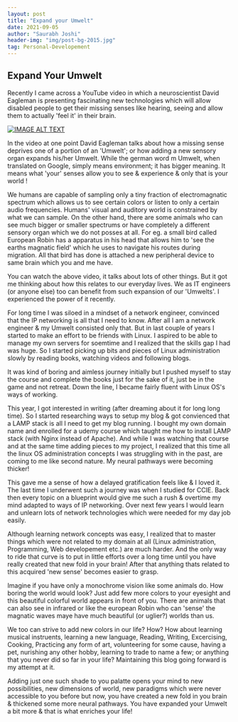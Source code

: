 ```yaml
---
layout: post
title: "Expand your Umwelt"
date: 2021-09-05
author: "Saurabh Joshi"
header-img: "img/post-bg-2015.jpg"
tag: Personal-Developement
---
```


## Expand Your Umwelt

Recently I came across a YouTube video in which a neuroscientist David Eagleman is presenting fascinating new technologies which will allow disabled people to get their missing senses like hearing, seeing and allow them to actually 'feel it' in their brain.

[![IMAGE ALT TEXT](http://img.youtube.com/vi/4c1lqFXHvqI/0.jpg)](http://www.youtube.com/watch?v=4c1lqFXHvqI "Video Title")

In the video at one point David Eagleman talks about how a missing sense deprives one of a portion of an 'Umwelt'; or how adding a new sensory organ expands his/her Umwelt. While the german word m Umwelt, when translated on Google, simply means environment; it has bigger meaning. It means what 'your' senses allow you to see & experience & only that is your world !

We humans are capable of sampling only a tiny fraction of electromagnatic spectrum which allows us to see certain colors or listen to only a certain audio frequencies. Humans' visual and auditory world is constrained by what we can sample. On the other hand, there are some animals who can see much bigger or smaller spectrums or have completely a different sensory organ which we do not posses at all. For eg. a small bird called European Robin has a apparatus in his head that allows him to 'see the earths magnatic field' which he uses to navigate his routes during migration. All that bird has done is attached a new peripheral device to same brain which you and me have.

You can watch the above video, it talks about lots of other things. But it got me thinking about how this relates to our everyday lives. We as IT engineers (or anyone else) too can benefit from such expansion of our 'Umwelts'. I experienced the power of it recently.

For long time I was siloed in a mindset of a network engineer, convinced that the IP networking is all that I need to know. After all I am a network engineer & my Umwelt consisted only that. But in last couple of years I started to make an effort to be friends with Linux. I aspired to be able to manage my own servers for soemtime and I realized that the skills gap I had was huge. So I started picking up bits and pieces of Linux administration slowly by reading books, watching videos and following blogs.

It was kind of boring and aimless journey initially but I pushed myself to stay the course and complete the books just for the sake of it, just be in the game and not retreat. Down the line, I became fairly fluent with Linux OS's ways of working.

This year, I got interested in writing (after dreaming about it for long long time). So I started researching ways to setup my blog & got convienced that a LAMP stack is all I need to get my blog running. I bought my own domain name and enrolled for a udemy course which taught me how to install LAMP stack (with Nginx instead of Apache). And while I was watching that course and at the same time adding pieces to my project, I realized that this time all the linux OS administration concepts I was struggling with in the past, are coming to me like second nature. My neural pathways were becoming thicker! 

This gave me a sense of how a delayed gratification feels like & I loved it. The last time I underwent such a journey was when I studied for CCIE. Back then every topic on a blueprint would give me such a rush & overtime my mind adapted to ways of IP networking. Over next few years I would learn and unlearn lots of network technologies which were needed for my day job easily.

Although learning network concepts was easy, I realized that to master things which were not related to my domain at all (Linux administration, Programming, Web developement etc.) are much harder. And the only way to ride that curve is to put in little efforts over a long time until you have really created that new fold in your brain! After that anything thats related to this acquired 'new sense' becomes easier to grasp. 

Imagine if you have only a monochrome vision like some animals do. How boring the world would look? Just add few more colors to your eyesight and this beautiful colorful world appears in front of you. There are animals that can also see in infrared or like the european Robin who can 'sense' the magnatic waves maye have much beautiful (or uglier?) worlds than us. 

We too can strive to add new colors in our life? How? How about learning musical instruents, learning a new language, Reading, Writing, Excercising, Cooking, Practicing any form of art, volunteering for some cause, having a pet, nurishing any other hobby, learning to trade to name a few;  or anything that you never did so far in your life? Maintaining this blog going forward is my attempt at it.

Adding just one such shade to you palatte opens your mind to new possibilities, new dimensions of world, new paradigms which were never accessible to you before but now, you have created a new fold in you brain & thickened some more neural pathways. You have expanded your Umwelt a bit more & that is what enriches your life!

